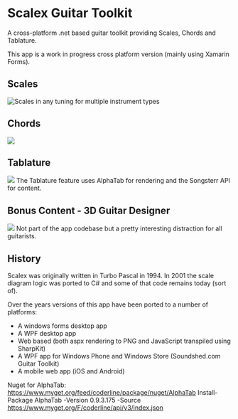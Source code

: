 # Scalex Guitar Toolkit
A cross-platform .net based guitar toolkit providing Scales, Chords and Tablature.

This app is a work in progress cross platform version (mainly using Xamarin Forms).

## Scales
![Scales in any tuning for multiple instrument types](docs/screenshots/scalex.scales.windows10.png)

## Chords
![](docs/screenshots/scalex.chords.windows10.png)

## Tablature
![](docs/screenshots/scalex.tablature.windows10.png)
The Tablature feature uses AlphaTab for rendering and the Songsterr API for content.

## Bonus Content - 3D Guitar Designer
![](docs/screenshots/scalex.guitardesigner.windows10.png)
Not part of the app codebase but a pretty interesting distraction for all guitarists.

## History
Scalex was originally written in Turbo Pascal in 1994. In 2001 the scale diagram logic was ported to C# and some of that code remains today (sort of). 

Over the years versions of this app have been ported to a number of platforms:
- A windows forms desktop app
- A WPF desktop app
- Web based (both aspx rendering to PNG and JavaScript transpiled using SharpKit)
- A WPF app for Windows Phone and Windows Store (Soundshed.com Guitar Toolkit)
- A mobile web app (iOS and Android)


Nuget for AlphaTab:
https://www.myget.org/feed/coderline/package/nuget/AlphaTab
Install-Package AlphaTab -Version 0.9.3.175 -Source https://www.myget.org/F/coderline/api/v3/index.json
